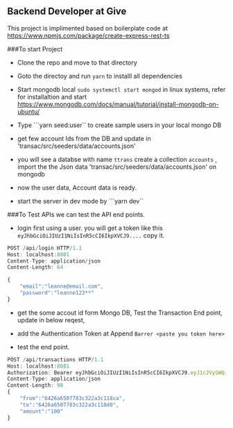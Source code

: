 ## Backend Developer at Give



This project is implimented based on boilerplate code at https://www.npmjs.com/package/create-express-rest-ts

###To start Project

* Clone the repo  and move to that directory
* Goto the directoy and run ```yarn``` to installl all dependencies
* Start mongodb local  ```sudo systemctl start mongod``` in linux systems, refer for installaltion and start https://www.mongodb.com/docs/manual/tutorial/install-mongodb-on-ubuntu/ 
* Type ```yarn seed:user`` to create sample users in your local mongo DB 
* get few account Ids from the DB and update in 'transac/src/seeders/data/accounts.json'
* you will see a databse with name ```ttrans``` create a collection ```accounts``` ,  import the  the Json data 'transac/src/seeders/data/accounts.json' on mongodb 
* now the user data, Account data is ready.

* start the server in dev mode by ```yarn dev``

###To Test APIs
we can test the API end points.

* login first using a user.  you will get a token like  this  ``` eyJhbGciOiJIUzI1NiIsInR5cCI6IkpXVCJ9....``` copy it.

```typescript
POST /api/login HTTP/1.1
Host: localhost:8081
Content-Type: application/json
Content-Length: 64

{
    "email":"leanne@email.com",
    "password":"leanne123**"
}
```

* get the some accout id form Mongo DB, Test the Transaction End point, update in below reqest, 
* add the Authentication Token at Append ```Barrer <paste you token here>```

* test the end point.


```typescript
POST /api/transactions HTTP/1.1
Host: localhost:8081
Authorization: Bearer eyJhbGciOiJIUzI1NiIsInR5cCI6IkpXVCJ9.eyJ1c2VySWQiOiI2NDI2YTI2YWM0NjQ3Nzk4NDJmMjdkYTUiLCJyb2xlSWQiOiI2NDI2YTI2OGM0NjQ3Nzk4NDJmMjdkOWYiLCJpYXQiOjE2ODAyNTU1NDksImV4cCI6MTY4MDI1NjQ0OX0.sBgDalqvBNsEzfZhwfy_io2h1DgTEMbaGDwOKkLwZMw
Content-Type: application/json
Content-Length: 98
{
    "from":"6426a6507783c322a3c118ca",
    "to":"6426a6507783c322a3c118d0",
    "amount":"100"
}

```